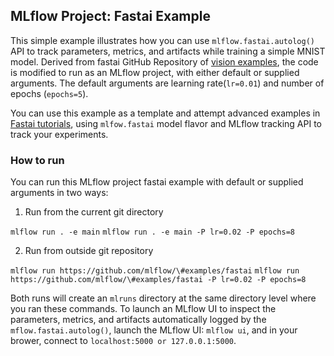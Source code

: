 ## MLflow Project: Fastai Example

This simple example illustrates how you can use `mlflow.fastai.autolog()` API
to track parameters, metrics, and artifacts while training a simple MNIST model. Derived from fastai GitHub Repository 
of [vision examples](https://github.com/fastai/fastai/blob/master/examples/train_mnist.py), the code is modified to run 
as an MLflow project, with either default or supplied arguments. The default arguments are learning rate(`lr=0.01`) 
and number of epochs (`epochs=5`).

You can use this example as a template and attempt advanced examples in
[Fastai tutorials](https://docs.fast.ai/vision.html), using `mlfow.fastai` model flavor and MLflow tracking API to
track your experiments.

### How to run 

You can run this MLflow project fastai example with default or supplied arguments in two  ways:

1. Run from the current git directory

 `mlflow run . -e main`
 `mlflow run . -e main -P lr=0.02 -P epochs=8`
 
2. Run from outside git repository

 `mlflow run https://github.com/mlflow/\#examples/fastai`
 `mlflow run https://github.com/mlflow/\#examples/fastai -P lr=0.02 -P epochs=8`
 
Both runs will create an `mlruns` directory at the same directory level where you ran
these commands. To launch an MLflow UI to inspect the parameters, metrics, and artifacts automatically
logged by the `mflow.fastai.autolog()`, launch the MLflow UI: `mlflow ui`, and in your brower, connect 
to `localhost:5000 or 127.0.0.1:5000`.
